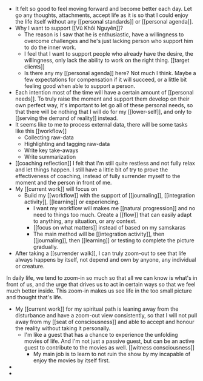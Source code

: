 - It felt so good to feel moving forward and become better each day. Let go any thoughts, attachments, accept life as it is so that I could enjoy the life itself without any [[personal standards]] or [[personal agenda]]. 
- Why I want to support [[Vũ Khôi Nguyên]]?
    - The reason is I saw that he is enthusiastic, have a willingness to overcome challenges and he's just lacking person who support him to do the inner work.
    - I feel that I want to support people who already have the desire, the willingness, only lack the ability to work on the right thing. [[target clients]]
    - Is there any my [[personal agenda]] here? Not much I think. Maybe a few expectations for compensation if it will succeed, or a little bit feeling good when able to support a person.
- Each intention most of the time will have a certain amount of [[personal needs]]. To truly raise the moment and support them develop on their own perfect way, it's important to let go all of these personal needs, so that there will be nothing that I will do for my [[lower-self]], and only to [[serving the demand of reality]] instead.
- It seems like to me to process external data, there will be some tasks like this [[workflow]]
    - Collecting raw-data
    - Highlighting and tagging raw-data
    - Write key take-aways
    - Write summarization
- [[coaching reflection]] I felt that I'm still quite restless and not fully relax and let things happen. I still have a little bit of try to prove the effectiveness of coaching, instead of fully surrender myself to the moment and the person in front of me.
- My [[current work]] will focus on
    - Build my [[workflow]] with the support of [[journaling]], [[integration activity]], [[learning]] or experiencing.
        - I want my workflow will makes me [[natural progression]] and no need to things too much. Create a [[flow]] that can easily adapt to anything, any situation, or any context.
        - [[focus on what matters]] instead of based on my samskaras
        - The main method will be [[integration activity]], then [[journaling]], then [[learning]] or testing to complete the picture gradually.
- After taking a [[surrender walk]], I can truly zoom-out to see that life always happens by itself, not depend and own by anyone, any individual or creature. 

In daily life, we tend to zoom-in so much so that all we can know is what's in front of us, and the urge that drives us to act in certain ways so that we feel much better inside. This zoom-in makes us see life in the too small picture and thought that's life.
- My [[current work]] for my spiritual path is leaning away from the disturbance and have a zoom-out view consistently, so that I will not pull away from my [[seat of consciousness]] and able to accept and honour the reality without taking it personally. 
    - I'm like a guest that has a chance to experience the unfolding movies of life. And I'm not just a passive guest, but can be an active guest to contribute to the movies as well. [[witness consciousness]]
        - My main job is to learn to not ruin the show by my incapable of enjoy the movies by itself first.
- 
- 
